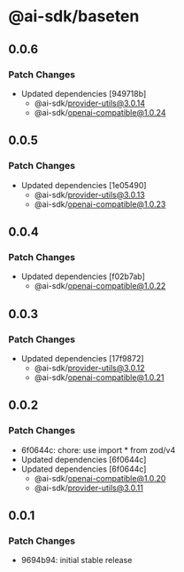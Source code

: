 # @ai-sdk/baseten

## 0.0.6

### Patch Changes

- Updated dependencies [949718b]
  - @ai-sdk/provider-utils@3.0.14
  - @ai-sdk/openai-compatible@1.0.24

## 0.0.5

### Patch Changes

- Updated dependencies [1e05490]
  - @ai-sdk/provider-utils@3.0.13
  - @ai-sdk/openai-compatible@1.0.23

## 0.0.4

### Patch Changes

- Updated dependencies [f02b7ab]
  - @ai-sdk/openai-compatible@1.0.22

## 0.0.3

### Patch Changes

- Updated dependencies [17f9872]
  - @ai-sdk/provider-utils@3.0.12
  - @ai-sdk/openai-compatible@1.0.21

## 0.0.2

### Patch Changes

- 6f0644c: chore: use import \* from zod/v4
- Updated dependencies [6f0644c]
- Updated dependencies [6f0644c]
  - @ai-sdk/openai-compatible@1.0.20
  - @ai-sdk/provider-utils@3.0.11

## 0.0.1

### Patch Changes

- 9694b94: initial stable release
